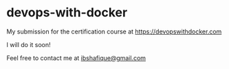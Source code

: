 # devops-with-docker
My submission for the certification course at https://devopswithdocker.com

I will do it soon!

Feel free to contact me at ibshafique@gmail.com